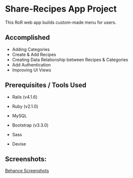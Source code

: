 
# Share-Recipes App Project
This RoR web app builds custom-made menu for users.

## Accomplished
* Adding Categories
* Create & Add Recipes
* Creating Data Relationship between Recipes & Categories
* Add Authentication
* Improving UI Views

## Prerequisites / Tools Used

* Rails (v4.1.6)

* Ruby (v2.1.0)

* MySQL

* Bootstrap (v3.3.0)

* Sass

* Devise

## Screenshots:
[Behance Screenshots](http://)


